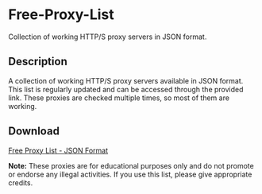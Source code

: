 # Free-Proxy-List
Collection of working HTTP/S proxy servers in JSON format.

## Description
A collection of working HTTP/S proxy servers available in JSON format. This list is regularly updated and can be accessed through the provided link. These proxies are checked multiple times, so most of them are working.

## Download
[Free Proxy List - JSON Format](https://raw.githubusercontent.com/DaymonDevs/Free-Proxy-List/master/proxies.json)

**Note:** These proxies are for educational purposes only and do not promote or endorse any illegal activities. If you use this list, please give appropriate credits.
